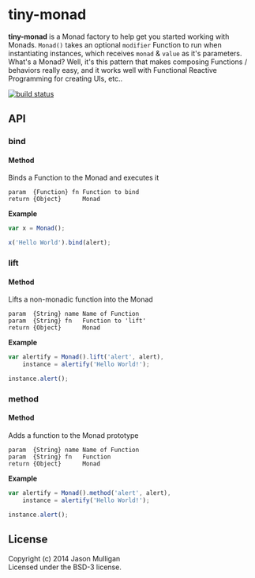 # tiny-monad

**tiny-monad** is a Monad factory to help get you started working with Monads. `Monad()` takes an optional `modifier` Function to run when instantiating instances, which receives `monad` & `value` as it's parameters. What's a Monad? Well, it's this pattern that makes composing Functions / behaviors really easy, and it works well with Functional Reactive Programming for creating UIs, etc..

[![build status](https://secure.travis-ci.org/avoidwork/tiny-monad.png)](http://travis-ci.org/avoidwork/tiny-monad)

## API

### bind
#### Method
Binds a Function to the Monad and executes it

	param  {Function} fn Function to bind
	return {Object}      Monad

**Example**

```javascript
var x = Monad();

x('Hello World').bind(alert);
```

### lift
#### Method

Lifts a non-monadic function into the Monad

	param  {String} name Name of Function
	param  {String} fn   Function to 'lift'
	return {Object}      Monad

**Example**

```javascript
var alertify = Monad().lift('alert', alert),
    instance = alertify('Hello World!');

instance.alert();
```

### method
#### Method

Adds a function to the Monad prototype

	param  {String} name Name of Function
	param  {String} fn   Function
	return {Object}      Monad

**Example**

```javascript
var alertify = Monad().method('alert', alert),
    instance = alertify('Hello World!');

instance.alert();
```

## License
Copyright (c) 2014 Jason Mulligan  
Licensed under the BSD-3 license.
